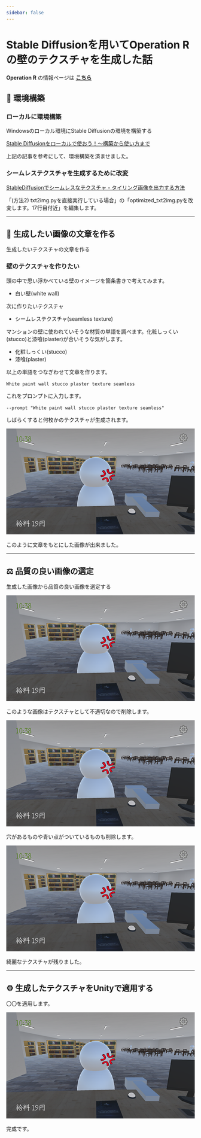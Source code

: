 ```yaml
---
sidebar: false
---
```


# Stable Diffusionを用いてOperation Rの壁のテクスチャを生成した話
**Operation R** の情報ページは [**こちら**](../works/OperationR.md) 

## 🔨 環境構築

### ローカルに環境構築
Windowsのローカル環境にStable Diffusionの環境を構築する

[Stable Diffusionをローカルで使おう！〜構築から使い方まで](https://golabo.net/stable_diffusion_make_uses/)

上記の記事を参考にして、環境構築を済ませました。

### シームレステクスチャを生成するために改変

[StableDiffusionでシームレスなテクスチャ・タイリング画像を出力する方法](https://note.com/fururu3d/n/n951dd56da65c)

「(方法2) txt2img.pyを直接実行している場合」の「optimized_txt2img.pyを改変します。17行目付近」を編集します。

---

## 📝 生成したい画像の文章を作る
生成したいテクスチャの文章を作る

### 壁のテクスチャを作りたい

頭の中で思い浮かべている壁のイメージを箇条書きで考えてみます。

- 白い壁(white wall)

次に作りたいテクスチャ

- シームレステクスチャ(seamless texture)

マンションの壁に使われていそうな材質の単語を調べます。化粧しっくい(stucco)と漆喰(plaster)が合いそうな気がします。

- 化粧しっくい(stucco)
- 漆喰(plaster)

以上の単語をつなぎわせて文章を作ります。

```
White paint wall stucco plaster texture seamless
```

これをプロンプトに入力します。

```
--prompt "White paint wall stucco plaster texture seamless"
```

しばらくすると何枚かのテクスチャが生成されます。

![OneLibrarian](../.vuepress/public/imgs/Vue-OneLibrarian.png)

このように文章をもとにした画像が出来ました。

---

## ⚖️ 品質の良い画像の選定
生成した画像から品質の良い画像を選定する

![OneLibrarian](../.vuepress/public/imgs/Vue-OneLibrarian.png)

このような画像はテクスチャとして不適切なので削除します。

![OneLibrarian](../.vuepress/public/imgs/Vue-OneLibrarian.png)

穴があるものや青い点がついているものも削除します。

![OneLibrarian](../.vuepress/public/imgs/Vue-OneLibrarian.png)

綺麗なテクスチャが残りました。

---

## ⚙️ 生成したテクスチャをUnityで適用する

〇〇を適用します。


![OneLibrarian](../.vuepress/public/imgs/Vue-OneLibrarian.png)

完成です。